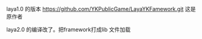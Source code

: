 laya1.0 的版本  https://github.com/YKPublicGame/LayaYKFamework.git 这是原作者

laya2.0 的编译改了。把framework打成lib 文件加载
